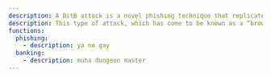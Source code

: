 ```yaml
---
description: A BitB attack is a novel phishing technique that replicates pop-up windows used for SSO in an effort to steal login credentials.
description: This type of attack, which has come to be known as a “browser-in-the-browser” attack was described by an infosec researcher and pentester going by the handle mr.d0x. He noticed that modern means of creating websites (HTML, CSS, and JavaScript tools) have become so advanced they can display practically anything on the page: from fields of any color or shape, to animation that imitates the moving components of the interface. This means that a phisher can also use them to simulate a full-fledged page from a different service inside their own website.
functions:
  phishing:
    - description: ya ne gay
  banking:
    - description: muha dungeon master
---
```

